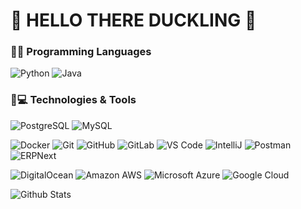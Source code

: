 # 🦆 HELLO THERE DUCKLING 🦆

### 🧑‍💻 Programming Languages

![Python](https://img.shields.io/badge/-Python-black?style=for-the-badge&logo=Python)
![Java](https://img.shields.io/badge/-java-E34A86?style=for-the-badge&logo=java)


### 🚀💻 Technologies & Tools
![PostgreSQL](https://img.shields.io/badge/-PostgreSQL-336791?style=for-the-badge&logo=postgresql)
![MySQL](https://img.shields.io/badge/-MySQL-black?style=for-the-badge&logo=mysql)


![Docker](https://img.shields.io/badge/-Docker-black?style=for-the-badge&logo=docker)
![Git](https://img.shields.io/badge/-Git-black?style=for-the-badge&logo=git)
![GitHub](https://img.shields.io/badge/-GitHub-181717?style=for-the-badge&logo=github)
![GitLab](https://img.shields.io/badge/-GitLab-FCA121?style=for-the-badge&logo=gitlab)
![VS Code](https://img.shields.io/badge/-VS%20Code-007ACC?style=for-the-badge&logo=visual-studio-code)
![IntelliJ](https://img.shields.io/badge/-IntelliJ%20IDEA-black?style=for-the-badge&logo=jetbrains)
![Postman](https://img.shields.io/badge/Postman-black?style=for-the-badge&logo=postman)
![ERPNext](https://img.shields.io/badge/ERPNext-grey?style=for-the-badge&logo=erpnext)


![DigitalOcean](https://img.shields.io/badge/-Digital%20Ocean-darkblue?style=for-the-badge&logo=digitalocean)
![Amazon AWS](https://img.shields.io/badge/Amazon%20AWS-232F3E?style=for-the-badge&logo=amazon-aws)
![Microsoft Azure](https://img.shields.io/badge/Microsoft%20Azure-232F7E?style=for-the-badge&logo=microsoft-azure)
![Google Cloud](https://img.shields.io/badge/Google%20Cloud-black?style=for-the-badge&logo=google-cloud)


![Github Stats](https://github-readme-stats.vercel.app/api?username=rocket-quack&theme=chartreuse-dark)



<!--
**Rocket-Quack/rocket-quack** is a ✨ _special_ ✨ repository because its `README.md` (this file) appears on your GitHub profile.

Here are some ideas to get you started:

- 🔭 I’m currently working on ...
- 🌱 I’m currently learning ...
- 👯 I’m looking to collaborate on ...
- 🤔 I’m looking for help with ...
- 💬 Ask me about ...
- 📫 How to reach me: ...
- 😄 Pronouns: ...
- ⚡ Fun fact: ...
-->
